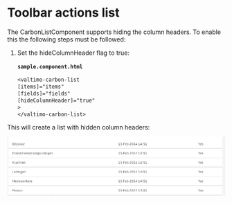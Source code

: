 # Toolbar actions list

The CarbonListComponent supports hiding the column headers. To enable this the following steps must be followed:

1.  Set the hideColumnHeader flag to true:

    **`sample.component.html`**

    ```angular2html
    <valtimo-carbon-list
    [items]="items"
    [fields]="fields"
    [hideColumnHeader]="true"
    >
    </valtimo-carbon-list>
    ```

This will create a list with hidden column headers:

![list-without-header.png](../../../.gitbook/assets/list-with-hidden-header.png)
